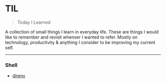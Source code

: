 # TIL
> Today I Learned

A collection of small things I learn in everyday life. These are things I would like to remember and revisit whenver I wanted to refer. Mostly on technology, productivity & anything I consider to be improving my current self.

---

### Shell

- [direnv](shell/direnv.md)
